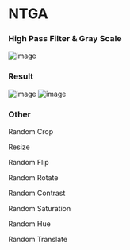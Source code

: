# NTGA
### High Pass Filter & Gray Scale
![image](https://user-images.githubusercontent.com/56186644/192434320-95d648a9-e695-4476-8f0f-614af210bc2c.png)

### Result
![image](https://user-images.githubusercontent.com/56186644/192436793-701b5aeb-45bc-42dc-b021-09e9313e4347.png)
![image](https://user-images.githubusercontent.com/56186644/192436842-bee29b5f-238d-4aa2-a4e8-36ad65f96163.png)


### Other
Random Crop

Resize

Random Flip

Random Rotate

Random Contrast

Random Saturation

Random Hue

Random Translate
